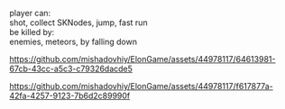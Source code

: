
player can:<br>
shot, collect SKNodes, jump, fast run<br>
be killed by:<br>
enemies, meteors, by falling down<br>


https://github.com/mishadovhiy/ElonGame/assets/44978117/64613981-67cb-43cc-a5c3-c79326dacde5


https://github.com/mishadovhiy/ElonGame/assets/44978117/f617877a-42fa-4257-9123-7b6d2c89990f




